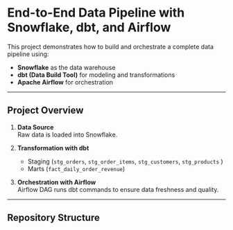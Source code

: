 # End-to-End Data Pipeline with Snowflake, dbt, and Airflow

This project demonstrates how to build and orchestrate a complete data pipeline using:
- **Snowflake** as the data warehouse  
- **dbt (Data Build Tool)** for modeling and transformations  
- **Apache Airflow** for orchestration  

---

## Project Overview

1. **Data Source**  
   Raw data is loaded into Snowflake.  

2. **Transformation with dbt**  
   - Staging  (`stg_orders`, `stg_order_items`, `stg_customers`, `stg_products` )  
   - Marts (`fact_daily_order_revenue`)  

3. **Orchestration with Airflow**  
   Airflow DAG runs dbt commands to ensure data freshness and quality.  

---

## Repository Structure

